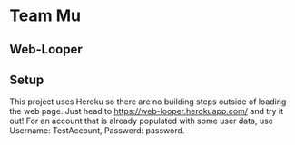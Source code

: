 # Team Mu
## Web-Looper

## Setup
This project uses Heroku so there are no building steps outside of loading the web page. Just head to https://web-looper.herokuapp.com/ and try it out! For an account that is already populated with some user data, use Username: TestAccount, Password: password.
